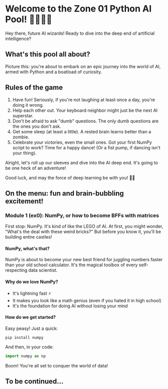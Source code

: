 # Welcome to the Zone 01 Python AI Pool! 🏊‍♂️🐍🧠

Hey there, future AI wizards! Ready to dive into the deep end of artificial intelligence?

## What's this pool all about?

Picture this: you're about to embark on an epic journey into the world of AI, armed with Python and a boatload of curiosity.

## Rules of the game

1. Have fun! Seriously, if you're not laughing at least once a day, you're doing it wrong.
2. Help each other out. Your keyboard neighbor might just be the next AI superstar.
3. Don't be afraid to ask "dumb" questions. The only dumb questions are the ones you don't ask.
4. Get some sleep (at least a little). A rested brain learns better than a zombie.
5. Celebrate your victories, even the small ones. Got your first NumPy script to work? Time for a happy dance! (Or a fist pump, if dancing isn't your thing).

Alright, let's roll up our sleeves and dive into the AI deep end. It's going to be one heck of an adventure!

Good luck, and may the force of deep learning be with you! 🚀🤖

## On the menu: fun and brain-bubbling excitement!
### Module 1 (ex0): NumPy, or how to become BFFs with matrices

First stop: NumPy. It's kind of like the LEGO of AI. At first, you might wonder, "What's the deal with these weird bricks?" But before you know it, you'll be building entire castles!

#### NumPy, what's that?

NumPy is about to become your new best friend for juggling numbers faster than your old school calculator. It's the magical toolbox of every self-respecting data scientist.

#### Why do we love NumPy?

- It's lightning fast ⚡
- It makes you look like a math genius (even if you hated it in high school)
- It's the foundation for doing AI without losing your mind

#### How do we get started?

Easy peasy! Just a quick:

```
pip install numpy
```

And then, in your code:

```python
import numpy as np
```

Boom! You're all set to conquer the world of data!

## To be continued...